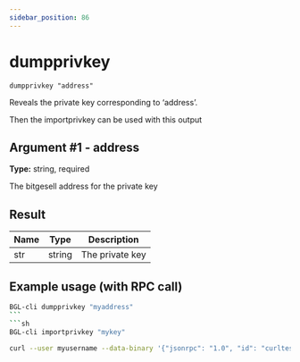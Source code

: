 ```yaml
---
sidebar_position: 86
---
```


# dumpprivkey

`dumpprivkey "address"`

Reveals the private key corresponding to ‘address’.

Then the importprivkey can be used with this output

## Argument #1 - address

**Type:** string, required

The bitgesell address for the private key

## Result

| Name | Type   | Description     |
| ---- | ------ | --------------- |
| str  | string | The private key |

## Example usage (with RPC call)

````sh 
BGL-cli dumpprivkey "myaddress"
```
```sh
BGL-cli importprivkey "mykey"
````

```sh
curl --user myusername --data-binary '{"jsonrpc": "1.0", "id": "curltest", "method": "dumpprivkey", "params": ["myaddress"]}' -H 'content-type: text/plain;' http://127.0.0.1:8334/
```
